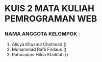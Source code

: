 # KUIS 2 MATA KULIAH PEMROGRAMAN WEB
### NAMA ANGGOTA KELOMPOK :
1. Alicya Khusnul Chotimah   ()
2. Muhammad Rafii Firdaus    ()
3. Rahmadani Hilda Kholifah  ()
